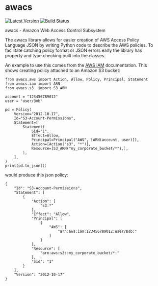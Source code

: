 awacs
===========

[![Latest Version](https://pypip.in/version/awacs/badge.svg?text=version&style=flat)](https://pypi.python.org/pypi/awacs)
[![Build Status](https://travis-ci.org/cloudtools/awacs.png?branch=master)](https://travis-ci.org/cloudtools/awacs) 

awacs - Amazon Web Access Control Subsystem

The awacs library allows for easier creation of AWS Access Policy
Language JSON by writing Python code to describe the AWS policies.
To facilitate catching  policy format or JSON errors early the
library has property and type checking built into the classes.

An example to use this comes from the [AWS IAM][] documentation.
This shows creating policy attached to an Amazon S3 bucket:

```
from awacs.aws import Action, Allow, Policy, Principal, Statement
from awacs.iam import ARN
from awacs.s3  import S3_ARN

account = "123456789012"
user = "user/Bob"

pd = Policy(
    Version="2012-10-17",
    Id="S3-Account-Permissions",
    Statement=[
        Statement(
            Sid="1",
            Effect=Allow,
            Principal=Principal("AWS", [ARN(account, user)]),
            Action=[Action("s3", "*")],
            Resource=[S3_ARN("my_corporate_bucket/*"),],
        ),
    ],
)
print(pd.to_json())
```

would produce this json policy:

```
{
    "Id": "S3-Account-Permissions", 
    "Statement": [
        {
            "Action": [
                "s3:*"
            ], 
            "Effect": "Allow", 
            "Principal": [
                {
                    "AWS": [
                        "arn:aws:iam:123456789012:user/Bob:"
                    ]
                }
            ], 
            "Resource": [
                "arn:aws:s3::my_corporate_bucket/*:"
            ], 
            "Sid": "1"
        }
    ], 
    "Version": "2012-10-17"
}
```

[AWS IAM]: http://docs.aws.amazon.com/IAM/latest/UserGuide/PoliciesOverview.html
